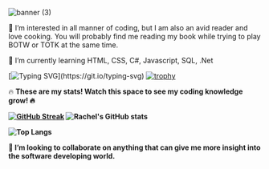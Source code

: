 ![banner (3)](https://github.com/R-boop-D-boop/R-boop-D-boop/assets/129877094/955ad133-5997-423f-9896-fe3894063f8a)

:fallen_leaf: I’m interested in all manner of coding, but I am also an avid reader and love cooking. You will probably find me reading my book while trying to play BOTW or TOTK at the same time.

:fallen_leaf: I’m currently learning HTML, CSS, C#, Javascript, SQL, .Net 

[![Typing SVG](https://readme-typing-svg.demolab.com?font=Fira+Code&size=30&pause=1000&color=993300&random=false&width=435&lines=Herein+lies+my+coding+progress!;Enjoy!)](https://git.io/typing-svg)
[![trophy](https://github-profile-trophy.vercel.app/?username=r-boop-d-boop&theme=gruvbox)](https://github.com/ryo-ma/github-profile-trophy)


:fire: <strong>These are my stats! Watch this space to see my coding knowledge grow!<strong/> :fire:


[![GitHub Streak](http://github-readme-streak-stats.herokuapp.com?user=R-boop-D-boop&theme=merko)](https://git.io/streak-stats)
![Rachel's GitHub stats](https://github-readme-stats.vercel.app/api?username=r-boop-d-boop&show_icons=true&theme=merko)

![Top Langs](https://github-readme-stats.vercel.app/api/top-langs/?username=r-boop-d-boop&theme=merko&layout=donut)

:fallen_leaf: I’m looking to collaborate on anything that can give me more insight into the software developing world.




<!---
R-boop-D-boop/R-boop-D-boop is a ✨ special ✨ repository because its `README.md` (this file) appears on your GitHub profile.
You can click the Preview link to take a look at your changes.
--->
